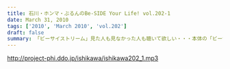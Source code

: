 ```yaml
---
title: 石川・ホンマ・ぶるんのBe-SIDE Your Life! vol.202-1
date: March 31, 2010
tags: ['2010', 'March 2010', 'vol.202']
draft: false
summary: 「ビーサイストリーム」見た人も見なかった人も聴いて欲しい・・・本体の「ビーサイ」です。別名『台所スタジオ』からお送りした全貌が明かになりますよ～～NAMAE
---
```


http://project-phi.ddo.jp/ishikawa/ishikawa202_1.mp3